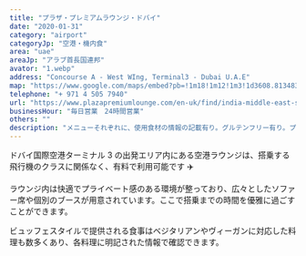 ```yaml
---
title: "プラザ・プレミアムラウンジ・ドバイ"
date: "2020-01-31"
category: "airport"
categoryJp: "空港・機内食"
area: "uae"
areaJp: "アラブ首長国連邦"
avator: "1.webp"
address: "Concourse A - West WIng, Terminal3 - Dubai U.A.E"
map: "https://www.google.com/maps/embed?pb=!1m18!1m12!1m3!1d3608.813483593167!2d55.370078879446254!3d25.24320638395376!2m3!1f0!2f0!3f0!3m2!1i1024!2i768!4f13.1!3m3!1m2!1s0x3e5f5dfc39e74a9d%3A0x6d53bcc4bba6b197!2sPlaza%20Premium%20Lounge%20Dubai!5e0!3m2!1sja!2sau!4v1669165091731!5m2!1sja!2sau"
telephone: "+ 971 4 505 7940"
url: "https://www.plazapremiumlounge.com/en-uk/find/india-middle-east-south-africa/united-arab-emirates/dubai/dubai-international-airport/international-departures-terminal-three?utm_source=google&utm_medium=organic&utm_campaign=mybusiness&utm_content=DXBT3IntDep"
businessHour: "毎日営業　24時間営業"
others: ""
description: "メニューそれぞれに、使用食材の情報の記載有り。グルテンフリー有り。プライオリティパスで利用可。"
---
```


ドバイ国際空港ターミナル 3 の出発エリア内にある空港ラウンジは、搭乗する飛行機のクラスに関係なく、有料で利用可能です ✈️

ラウンジ内は快適でプライベート感のある環境が整っており、広々としたソファー席や個別のブースが用意されています。ここで搭乗までの時間を優雅に過ごすことができます。

ビュッフェスタイルで提供される食事はベジタリアンやヴィーガンに対応した料理も数多くあり、各料理に明記された情報で確認できます。
